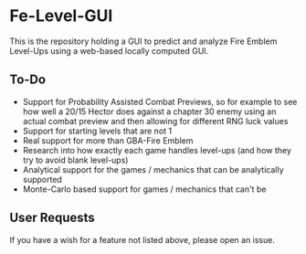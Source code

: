 # Fe-Level-GUI

This is the repository holding a GUI to predict and analyze Fire Emblem Level-Ups using a web-based locally computed GUI.

## To-Do

- Support for Probability Assisted Combat Previews, so for example to see how well a 20/15 Hector does against a chapter 30 enemy using an actual combat preview and then allowing for different RNG luck values
- Support for starting levels that are not 1
- Real support for more than GBA-Fire Emblem
- Research into how exactly each game handles level-ups (and how they try to avoid blank level-ups)
- Analytical support for the games / mechanics that can be analytically supported
- Monte-Carlo based support for games / mechanics that can't be

## User Requests

If you have a wish for a feature not listed above, please open an issue.